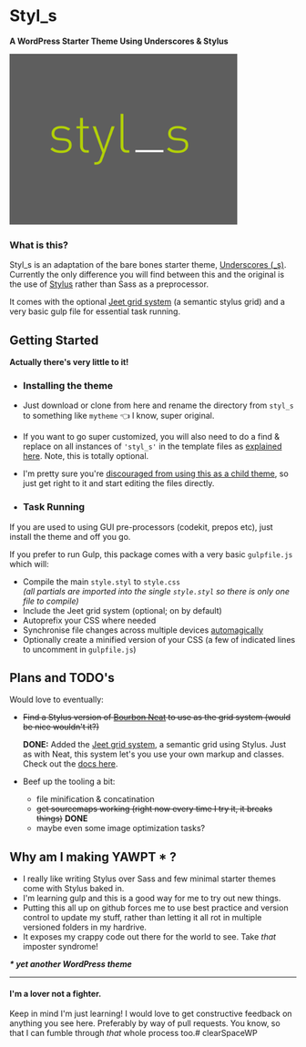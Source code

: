 # Styl_s

**A WordPress Starter Theme Using Underscores & Stylus**

<img src="screenshot.png" height="auto" width="400" alt="styl_s">

### What is this?

Styl_s is an adaptation of the bare bones starter theme, [Underscores (_s)](http://underscores.me). Currently the only difference you will find between this and the original is the use of [Stylus](https://learnboost.github.io/stylus/) rather than Sass as a preprocessor.

It comes with the optional [Jeet grid system](http://jeet.gs/) (a semantic stylus grid) and a very basic gulp file for essential task running.


## Getting Started

**Actually there's very little to it!**

* ### Installing the theme

 * Just download or clone from here and rename the directory from `styl_s` to something like `mytheme` 👈 I know, super original.
 * If you want to go super customized, you will also need to do a find & replace on all instances of `'styl_s'` in the template files as [explained here](https://github.com/Automattic/_s#user-content-getting-started). Note, this is totally optional.
 * I'm pretty sure you're [discouraged from using this as a child theme](https://github.com/Automattic/_s#_s), so just get right to it and start editing the files directly.

* ### Task Running

 If you are used to using GUI pre-processors (codekit, prepos etc), just install the theme and off you go.

 If you prefer to run Gulp, this package comes with a very basic `gulpfile.js` which will:

 * Compile the main `style.styl` to `style.css` <br>_(all partials are imported into the single `style.styl` so there is only one file to compile)_
 * Include the Jeet grid system (optional; on by default)
 * Autoprefix your CSS where needed
 * Synchronise file changes across multiple devices [automagically](http://www.browsersync.io/)
 * Optionally create a minified version of your CSS (a few of indicated lines to uncomment in `gulpfile.js`) 

## Plans and TODO's

Would love to eventually:

* <del>Find a Stylus version of [Bourbon Neat](http://neat.bourbon.io/) to use as the grid system (would be nice wouldn't it?)</del>

	**DONE:**
Added the [Jeet grid system](http://jeet.gs/), a semantic grid using Stylus. Just as with Neat, this system let's you use your own markup and classes. Check out the [docs here](http://jeet.gs/).

* Beef up the tooling a bit:
  - file minification & concatination
  - <del>get sourcemaps working (right now every time I try it, it breaks things)</del> **DONE**
  - maybe even some image optimization tasks?

## Why am I making YAWPT * ?

- I really like writing Stylus over Sass and few minimal starter themes come with Stylus baked in.
- I'm learning gulp and this is a good way for me to try out new things.
- Putting this all up on github forces me to use best practice and version control to update my stuff, rather than letting it all rot in multiple versioned folders in my hardrive.
- It exposes my crappy code out there for the world to see. Take _that_ imposter syndrome!

___* yet another WordPress theme___

--------------------

#### I'm a lover not a fighter.

Keep in mind I'm just learning! I would love to get constructive feedback on anything you see here. Preferably by way of pull requests. You know, so that I can fumble through _that_ whole process too.# clearSpaceWP
